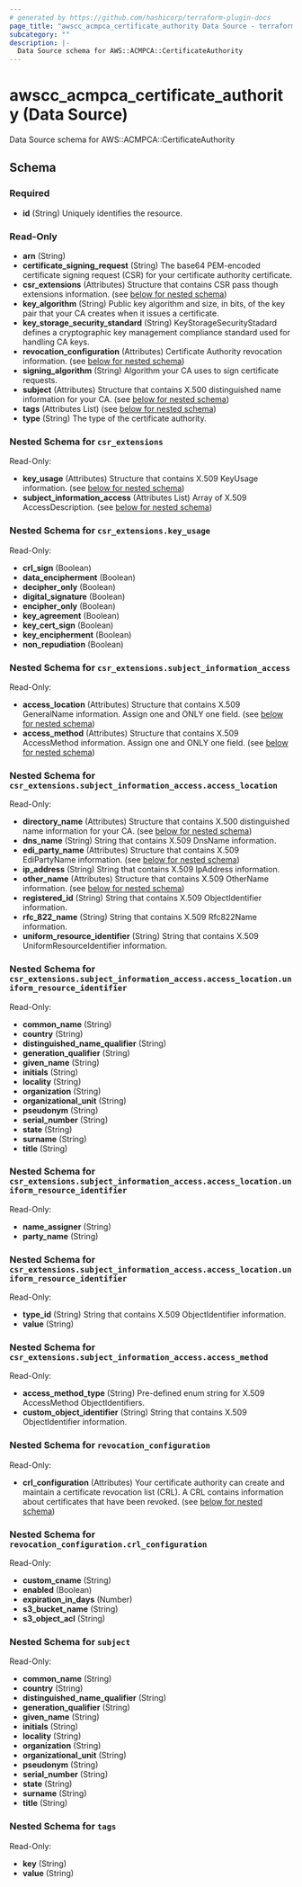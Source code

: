 ```yaml
---
# generated by https://github.com/hashicorp/terraform-plugin-docs
page_title: "awscc_acmpca_certificate_authority Data Source - terraform-provider-awscc"
subcategory: ""
description: |-
  Data Source schema for AWS::ACMPCA::CertificateAuthority
---
```


# awscc_acmpca_certificate_authority (Data Source)

Data Source schema for AWS::ACMPCA::CertificateAuthority



<!-- schema generated by tfplugindocs -->
## Schema

### Required

- **id** (String) Uniquely identifies the resource.

### Read-Only

- **arn** (String)
- **certificate_signing_request** (String) The base64 PEM-encoded certificate signing request (CSR) for your certificate authority certificate.
- **csr_extensions** (Attributes) Structure that contains CSR pass though extensions information. (see [below for nested schema](#nestedatt--csr_extensions))
- **key_algorithm** (String) Public key algorithm and size, in bits, of the key pair that your CA creates when it issues a certificate.
- **key_storage_security_standard** (String) KeyStorageSecurityStadard defines a cryptographic key management compliance standard used for handling CA keys.
- **revocation_configuration** (Attributes) Certificate Authority revocation information. (see [below for nested schema](#nestedatt--revocation_configuration))
- **signing_algorithm** (String) Algorithm your CA uses to sign certificate requests.
- **subject** (Attributes) Structure that contains X.500 distinguished name information for your CA. (see [below for nested schema](#nestedatt--subject))
- **tags** (Attributes List) (see [below for nested schema](#nestedatt--tags))
- **type** (String) The type of the certificate authority.

<a id="nestedatt--csr_extensions"></a>
### Nested Schema for `csr_extensions`

Read-Only:

- **key_usage** (Attributes) Structure that contains X.509 KeyUsage information. (see [below for nested schema](#nestedatt--csr_extensions--key_usage))
- **subject_information_access** (Attributes List) Array of X.509 AccessDescription. (see [below for nested schema](#nestedatt--csr_extensions--subject_information_access))

<a id="nestedatt--csr_extensions--key_usage"></a>
### Nested Schema for `csr_extensions.key_usage`

Read-Only:

- **crl_sign** (Boolean)
- **data_encipherment** (Boolean)
- **decipher_only** (Boolean)
- **digital_signature** (Boolean)
- **encipher_only** (Boolean)
- **key_agreement** (Boolean)
- **key_cert_sign** (Boolean)
- **key_encipherment** (Boolean)
- **non_repudiation** (Boolean)


<a id="nestedatt--csr_extensions--subject_information_access"></a>
### Nested Schema for `csr_extensions.subject_information_access`

Read-Only:

- **access_location** (Attributes) Structure that contains X.509 GeneralName information. Assign one and ONLY one field. (see [below for nested schema](#nestedatt--csr_extensions--subject_information_access--access_location))
- **access_method** (Attributes) Structure that contains X.509 AccessMethod information. Assign one and ONLY one field. (see [below for nested schema](#nestedatt--csr_extensions--subject_information_access--access_method))

<a id="nestedatt--csr_extensions--subject_information_access--access_location"></a>
### Nested Schema for `csr_extensions.subject_information_access.access_location`

Read-Only:

- **directory_name** (Attributes) Structure that contains X.500 distinguished name information for your CA. (see [below for nested schema](#nestedatt--csr_extensions--subject_information_access--access_location--directory_name))
- **dns_name** (String) String that contains X.509 DnsName information.
- **edi_party_name** (Attributes) Structure that contains X.509 EdiPartyName information. (see [below for nested schema](#nestedatt--csr_extensions--subject_information_access--access_location--edi_party_name))
- **ip_address** (String) String that contains X.509 IpAddress information.
- **other_name** (Attributes) Structure that contains X.509 OtherName information. (see [below for nested schema](#nestedatt--csr_extensions--subject_information_access--access_location--other_name))
- **registered_id** (String) String that contains X.509 ObjectIdentifier information.
- **rfc_822_name** (String) String that contains X.509 Rfc822Name information.
- **uniform_resource_identifier** (String) String that contains X.509 UniformResourceIdentifier information.

<a id="nestedatt--csr_extensions--subject_information_access--access_location--directory_name"></a>
### Nested Schema for `csr_extensions.subject_information_access.access_location.uniform_resource_identifier`

Read-Only:

- **common_name** (String)
- **country** (String)
- **distinguished_name_qualifier** (String)
- **generation_qualifier** (String)
- **given_name** (String)
- **initials** (String)
- **locality** (String)
- **organization** (String)
- **organizational_unit** (String)
- **pseudonym** (String)
- **serial_number** (String)
- **state** (String)
- **surname** (String)
- **title** (String)


<a id="nestedatt--csr_extensions--subject_information_access--access_location--edi_party_name"></a>
### Nested Schema for `csr_extensions.subject_information_access.access_location.uniform_resource_identifier`

Read-Only:

- **name_assigner** (String)
- **party_name** (String)


<a id="nestedatt--csr_extensions--subject_information_access--access_location--other_name"></a>
### Nested Schema for `csr_extensions.subject_information_access.access_location.uniform_resource_identifier`

Read-Only:

- **type_id** (String) String that contains X.509 ObjectIdentifier information.
- **value** (String)



<a id="nestedatt--csr_extensions--subject_information_access--access_method"></a>
### Nested Schema for `csr_extensions.subject_information_access.access_method`

Read-Only:

- **access_method_type** (String) Pre-defined enum string for X.509 AccessMethod ObjectIdentifiers.
- **custom_object_identifier** (String) String that contains X.509 ObjectIdentifier information.




<a id="nestedatt--revocation_configuration"></a>
### Nested Schema for `revocation_configuration`

Read-Only:

- **crl_configuration** (Attributes) Your certificate authority can create and maintain a certificate revocation list (CRL). A CRL contains information about certificates that have been revoked. (see [below for nested schema](#nestedatt--revocation_configuration--crl_configuration))

<a id="nestedatt--revocation_configuration--crl_configuration"></a>
### Nested Schema for `revocation_configuration.crl_configuration`

Read-Only:

- **custom_cname** (String)
- **enabled** (Boolean)
- **expiration_in_days** (Number)
- **s3_bucket_name** (String)
- **s3_object_acl** (String)



<a id="nestedatt--subject"></a>
### Nested Schema for `subject`

Read-Only:

- **common_name** (String)
- **country** (String)
- **distinguished_name_qualifier** (String)
- **generation_qualifier** (String)
- **given_name** (String)
- **initials** (String)
- **locality** (String)
- **organization** (String)
- **organizational_unit** (String)
- **pseudonym** (String)
- **serial_number** (String)
- **state** (String)
- **surname** (String)
- **title** (String)


<a id="nestedatt--tags"></a>
### Nested Schema for `tags`

Read-Only:

- **key** (String)
- **value** (String)


